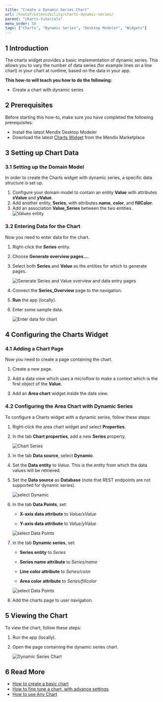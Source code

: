 ```yaml
---
title: "Create a Dynamic Series Chart"
url: /howto7/extensibility/charts-dynamic-series/
parent: "charts-tutorials"
menu_order: 50
tags: ["Charts", "Dynamic Series", "Desktop Modeler", "Widgets"]
---
```


## 1 Introduction

The charts widget provides a basic implementation of dynamic series. This allows you to vary the number of data series (for example lines on a line chart) in your chart at runtime, based on the data in your app.

**This how-to will teach you how to do the following:**

* Create a chart with dynamic series

## 2 Prerequisites

Before starting this how-to, make sure you have completed the following prerequisites:

* Install the latest Mendix Desktop Modeler
* Download the latest [Charts Widget](/appstore/widgets/charts/) from the Mendix Marketplace

## 3 Setting up Chart Data

### 3.1 Setting up the Domain Model

In order to create the Charts widget with dynamic series, a specific data structure is set up.

1. Configure your domain model to contain an entity **Value** with attributes **xValue** and **yValue**.
1. Add another entity, **Series**, with attributes **name**, **color**, and **fillColor**.
1. Add an association **Value_Series** between the two entities.
    ![Values entity](/attachments/howto7/extensibility/charts-tutorials/charts-dynamic-series/charts-dynamic-series-model.png)

### 3.2 Entering Data for the Chart

Now you need to enter data for the chart.

1. Right-click the **Series** entity.

2. Choose **Generate overview pages...**.

3. Select both **Series** and **Value** as the entities for which to generate pages.

    ![Generate Series and Value overview and data entry pages](/attachments/howto7/extensibility/charts-tutorials/charts-dynamic-series/charts-dynamic-series-generate-pages.png)

4. Connect the **Series_Overview** page to the navigation.

5. **Run** the app (locally).

6. Enter some sample data.

    ![Enter data for chart](/attachments/howto7/extensibility/charts-tutorials/charts-dynamic-series/charts-dynamic-series-data-entry.png)

## 4 Configuring the Charts Widget

### 4.1 Adding a Chart Page

Now you need to create a page containing the chart.

1. Create a new page.

2. Add a data view which uses a microflow to make a context which is the first object of the **Value**.

3. Add an **Area chart** widget inside the data view.

### 4.2 Configuring the Area Chart with Dynamic Series

To configure a Charts widget with a dynamic series, follow these steps:

1. Right-click the area chart widget and select **Properties**.

1. In the tab **Chart properties**, add a new **Series** property.

    ![Chart Series](/attachments/howto7/extensibility/charts-tutorials/charts-dynamic-series/charts-series.png)

1. In the tab **Data source**, select **Dynamic**.
    
1. Set the **Data entity** to *Value*. This is the entity from which the data values will be retrieved.

1. Set the **Data source** as **Database** (note that REST endpoints are not supported for dynamic series).

    ![select Dynamic](/attachments/howto7/extensibility/charts-tutorials/charts-dynamic-series/charts-dynamic-series-select.png)

1. In the tab **Data Points**, set:

    * **X-axis data attribute** to *Value/xValue*

    * **Y-axis data attribute** to *Value/yValue*

    ![select Data Points](/attachments/howto7/extensibility/charts-tutorials/charts-dynamic-series/charts-dynamic-series-data-points.png)


1. In the tab **Dynamic series**, set: 

    * **Series entity** to *Series*

    * **Series name attribute** to *Series/name*
    
    * **Line color attribute** to *Series/color*

    * **Area color attribute** to *Series/fillcolor*

    ![select Data Points](/attachments/howto7/extensibility/charts-tutorials/charts-dynamic-series/charts-dynamic-series-attributes.png)

1. Add the charts page to user navigation.

## 5 Viewing the Chart

To view the chart, follow these steps:

1. Run the app (locally).

1. Open the page containing the dynamic series chart.

    ![Dynamic Series Chart](/attachments/howto7/extensibility/charts-tutorials/charts-dynamic-series/charts-dynamic-series-chart.png)

## 6 Read More

* [How to create a basic chart](/howto7/extensibility/charts-basic-create/)
* [How to fine tune a chart, with advance settings](/howto7/extensibility/charts-advanced-tuning/)
* [How to use Any Chart](/howto7/extensibility/charts-any-usage/)
